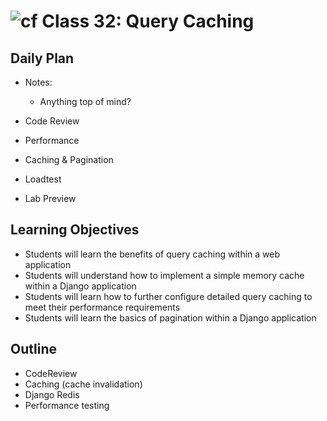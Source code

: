 # ![cf](http://i.imgur.com/7v5ASc8.png) Class 32: Query Caching

## Daily Plan 
- Notes:
    - Anything top of mind?

- Code Review
- Performance
- Caching & Pagination
- Loadtest
- Lab Preview

## Learning Objectives

- Students will learn the benefits of query caching within a web application
- Students will understand how to implement a simple memory cache within a Django application
- Students will learn how to further configure detailed query caching to meet their performance requirements
- Students will learn the basics of pagination within a Django application

## Outline
- CodeReview
- Caching (cache invalidation)
- Django Redis
- Performance testing
<!-- [Hyperlinks]  -->


<!-- links -->
<!-- [Hyperlinks]: To supporting materials -->

